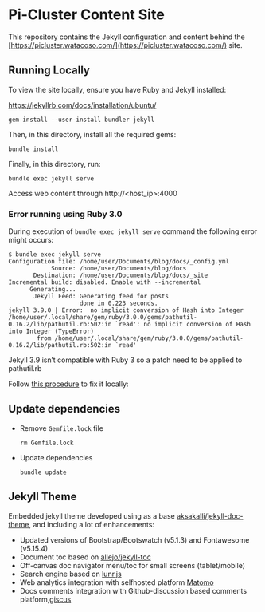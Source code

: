 # Pi-Cluster Content Site

This repository contains the Jekyll configuration and content behind the [https://picluster.watacoso.com/](https://picluster.watacoso.com/) site.

## Running Locally

To view the site locally, ensure you have Ruby and Jekyll installed:

https://jekyllrb.com/docs/installation/ubuntu/

    gem install --user-install bundler jekyll

Then, in this directory, install all the required gems:

    bundle install

Finally, in this directory, run:

    bundle exec jekyll serve

Access web content through http://<host_ip>:4000


### Error running using Ruby 3.0

During execution of `bundle exec jekyll serve` command the following error might occurs:

```shell
$ bundle exec jekyll serve
Configuration file: /home/user/Documents/blog/docs/_config.yml
            Source: /home/user/Documents/blog/docs
       Destination: /home/user/Documents/blog/docs/_site
Incremental build: disabled. Enable with --incremental
      Generating...
       Jekyll Feed: Generating feed for posts
                    done in 0.223 seconds.
jekyll 3.9.0 | Error:  no implicit conversion of Hash into Integer
/home/user/.local/share/gem/ruby/3.0.0/gems/pathutil-0.16.2/lib/pathutil.rb:502:in `read': no implicit conversion of Hash into Integer (TypeError)
        from /home/user/.local/share/gem/ruby/3.0.0/gems/pathutil-0.16.2/lib/pathutil.rb:502:in `read'
```

Jekyll 3.9 isn’t compatible with Ruby 3 so a patch need to be applied to pathutil.rb

Follow [this procedure](https://stackoverflow.com/questions/66113639/jekyll-serve-throws-no-implicit-conversion-of-hash-into-integer-error/73909796#73909796) to fix it locally:


## Update dependencies

- Remove `Gemfile.lock` file

  ```shell
  rm Gemfile.lock

  ```

- Update dependencies

  ```shell
  bundle update
  ```


## Jekyll Theme

Embedded jekyll theme developed using as a base [aksakalli/jekyll-doc-theme](https://github.com/aksakalli/jekyll-doc-theme), and including a lot of enhancements:

- Updated versions of Bootstrap/Bootswatch (v5.1.3) and Fontawesome (v5.15.4)
- Document toc based on [allejo/jekyll-toc](https://github.com/allejo/jekyll-toc)
- Off-canvas doc navigator menu/toc for small screens (tablet/mobile)
- Search engine based on [lunr.js](https://lunrjs.com/)
- Web analytics integration with selfhosted platform [Matomo](https://matomo.org/)
- Docs comments integration with Github-discussion based comments platform,[giscus](https://giscus.app/)
